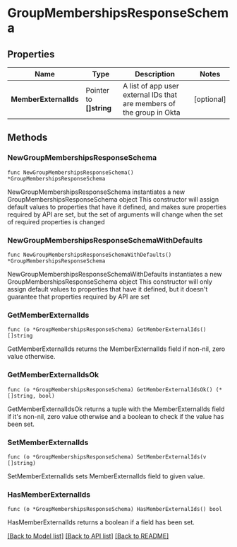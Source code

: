 # GroupMembershipsResponseSchema

## Properties

Name | Type | Description | Notes
------------ | ------------- | ------------- | -------------
**MemberExternalIds** | Pointer to **[]string** | A list of app user external IDs that are members of the group in Okta | [optional] 

## Methods

### NewGroupMembershipsResponseSchema

`func NewGroupMembershipsResponseSchema() *GroupMembershipsResponseSchema`

NewGroupMembershipsResponseSchema instantiates a new GroupMembershipsResponseSchema object
This constructor will assign default values to properties that have it defined,
and makes sure properties required by API are set, but the set of arguments
will change when the set of required properties is changed

### NewGroupMembershipsResponseSchemaWithDefaults

`func NewGroupMembershipsResponseSchemaWithDefaults() *GroupMembershipsResponseSchema`

NewGroupMembershipsResponseSchemaWithDefaults instantiates a new GroupMembershipsResponseSchema object
This constructor will only assign default values to properties that have it defined,
but it doesn't guarantee that properties required by API are set

### GetMemberExternalIds

`func (o *GroupMembershipsResponseSchema) GetMemberExternalIds() []string`

GetMemberExternalIds returns the MemberExternalIds field if non-nil, zero value otherwise.

### GetMemberExternalIdsOk

`func (o *GroupMembershipsResponseSchema) GetMemberExternalIdsOk() (*[]string, bool)`

GetMemberExternalIdsOk returns a tuple with the MemberExternalIds field if it's non-nil, zero value otherwise
and a boolean to check if the value has been set.

### SetMemberExternalIds

`func (o *GroupMembershipsResponseSchema) SetMemberExternalIds(v []string)`

SetMemberExternalIds sets MemberExternalIds field to given value.

### HasMemberExternalIds

`func (o *GroupMembershipsResponseSchema) HasMemberExternalIds() bool`

HasMemberExternalIds returns a boolean if a field has been set.


[[Back to Model list]](../README.md#documentation-for-models) [[Back to API list]](../README.md#documentation-for-api-endpoints) [[Back to README]](../README.md)


